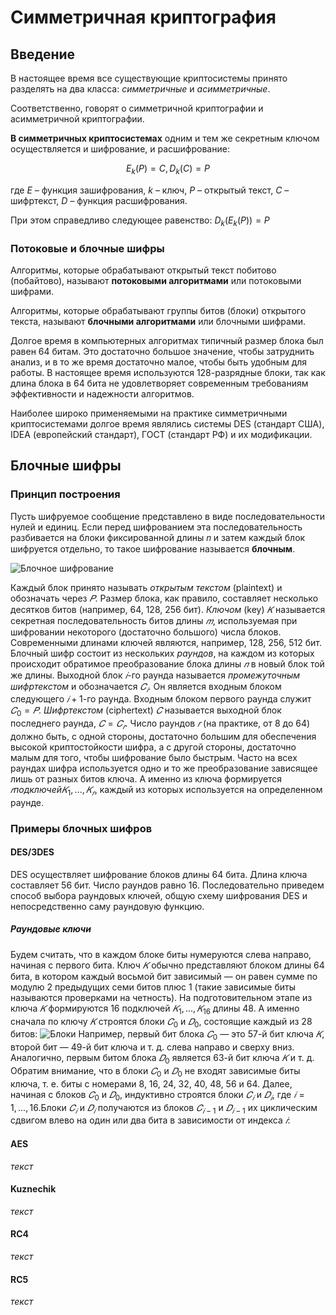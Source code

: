 # Симметричная криптография

## Введение

В настоящее время все существующие криптосистемы принято разделять на два класса: _симметричные_ и _асимметричные_.

Соответственно, говорят о симметричной криптографии и асимметричной криптографии.

__В симметричных криптосистемах__ одним и тем же секретным ключом осуществляется и шифрование, и расшифрование:

$$E_k(P) = C,
D_k(C) = P$$

где $Е$ – функция зашифрования, $k$ – ключ, $P$ – открытый текст, $С$ – шифртекст,
$D$ – функция расшифрования.

При этом справедливо следующее равенство:
$D_k(E_k(P)) = P$

### Потоковые и блочные шифры

Алгоритмы, которые обрабатывают открытый текст побитово (побайтово), называют __потоковыми алгоритмами__ или потоковыми шифрами.

Алгоритмы, которые обрабатывают группы битов (блоки) открытого текста, называют __блочными алгоритмами__ или блочными шифрами.

Долгое время в компьютерных алгоритмах типичный размер блока был равен 64 битам. Это достаточно большое значение, чтобы затруднить анализ, и в то же время достаточно малое, чтобы быть удобным для работы. В настоящее время используются 128-разрядные блоки, так как длина блока в 64 бита не удовлетворяет современным требованиям эффективности и надежности алгоритмов.

Наиболее широко применяемыми на практике симметричными криптосистемами долгое время являлись системы DES (стандарт США), IDEA (европейский стандарт), ГОСТ (стандарт РФ) и их модификации.

## Блочные шифры

### Принцип построения

Пусть шифруемое сообщение представлено в виде последовательности нулей и единиц. Если перед шифрованием эта последовательность
разбивается на блоки фиксированной длины 𝑛 и затем каждый блок
шифруется отдельно, то такое шифрование называется __блочным__.

![Блочное шифрование](images/image.png)

Каждый блок принято называть _открытым текстом_ (plaintext) и обозначать через $𝑃$. Размер блока, как правило, составляет несколько десятков битов (например, 64, 128, 256 бит). _Ключом_ (key) $𝐾$ называется секретная последовательность битов длины $𝑚$, используемая при шифровании некоторого (достаточно большого) числа блоков. Современными длинами ключей являются, например, 128, 256, 512 бит. Блочный шифр состоит из нескольких _раундов_, на каждом из которых происходит обратимое преобразование блока длины $𝑛$ в новый блок той же длины. Выходной блок $𝑖$-го раунда называется _промежуточным шифртекстом_ и обозначается $𝐶_𝑖$. Он является входным блоком следующего $𝑖 + 1$-го раунда. Входным блоком первого раунда служит $𝐶_0 = 𝑃$. _Шифртекстом_ (ciphertext) $𝐶$ называется выходной блок последнего раунда, $𝐶 = 𝐶_𝑟$. Число раундов $𝑟$ (на практике, от 8 до 64) должно быть, с одной стороны, достаточно большим для обеспечения высокой криптостойкости шифра, а с другой стороны, достаточно малым для того, чтобы шифрование было быстрым. Часто на всех раундах шифра используется одно и то же преобразование зависящее лишь от разных битов ключа. А именно из ключа формируется $𝑟$_подключей_$𝐾_1, . . . , 𝐾_𝑟$, каждый из которых используется на
определенном раунде.

### Примеры блочных шифров

#### DES/3DES

DES осуществляет шифрование блоков длины 64 бита. Длина ключа составляет 56 бит. Число раундов равно 16. Последовательно приведем способ выбора раундовых ключей, общую схему шифрования DES и непосредственно саму раундовую функцию.

##### Раундовые ключи

Будем считать, что в каждом блоке биты нумеруются слева направо, начиная с первого бита. Ключ $𝐾$ обычно представляют блоком длины 64 бита, в котором каждый восьмой бит зависимый — он равен сумме по модулю 2 предыдущих семи битов плюс 1 (такие зависимые биты называются проверками на четность). На подготовительном этапе из ключа $𝐾$ формируются 16 подключей $𝐾_1, . . . , 𝐾_{16}$ длины 48. А именно сначала по ключу $𝐾$ строятся блоки $𝐶_0$ и $𝐷_0$, состоящие каждый из 28 битов:
![Блоки](images/blocks.png)
Например, первый бит блока $𝐶_0$ — это 57-й бит ключа $𝐾$, второй бит — 49-й бит ключа и т. д. слева направо и сверху вниз. Аналогично, первым битом блока $𝐷_0$ является 63-й бит ключа $𝐾$ и т. д. Обратим внимание, что в блоки $𝐶_0$ и $𝐷_0$ не входят зависимые биты ключа, т. е. биты с номерами 8, 16, 24, 32, 40, 48, 56 и 64. Далее, начиная с блоков $𝐶_0$ и $𝐷_0$, индуктивно строятся блоки $𝐶_𝑖$ и $𝐷_𝑖$, где $𝑖 = 1,...,16$.Блоки $𝐶_𝑖$ и $𝐷_𝑖$ получаются из блоков $𝐶_{𝑖−1}$ и $𝐷_{𝑖−1}$ их циклическим сдвигом влево на один или два бита в зависимости от индекса $𝑖$:

#### AES

_текст_

#### Kuznechik

_текст_

#### RC4

_текст_

#### RC5

_текст_
